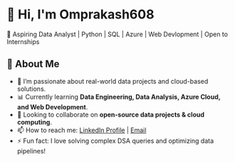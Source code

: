 # 👋 Hi, I'm Omprakash608  
🚀 Aspiring Data Analyst | Python | SQL | Azure | Web Devlopment | Open to Internships  

## 📌 About Me  
- 🎯 I’m passionate about real-world data projects and cloud-based solutions.  
- 📊 Currently learning **Data Engineering, Data Analysis, Azure Cloud, and Web Development**.  
- 🤝 Looking to collaborate on **open-source data projects & cloud computing**.  
- 📫 How to reach me:  [LinkedIn Profile](https://www.linkedin.com/in/om-prakash-mishra-79b670281/) | [Email](mailto:omprakashsantoshmishra608@gmail.com) 
- ⚡ Fun fact: I love solving complex DSA queries and optimizing data pipelines!  
